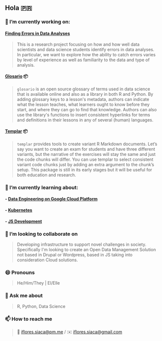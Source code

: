 ## Hola 🇵🇷

<!--
**ian-flores/ian-flores** is a ✨ _special_ ✨ repository because its `README.md` (this file) appears on your GitHub profile.
-->

### 🔭 I’m currently working on:

#### [Finding Errors in Data Analyses](https://education.rstudio.com/blog/2020/06/finding-errors-in-data-analyses/)

> This is a research project focusing on how and how well data scientists and data science students identify errors in data analyses. In particular, we want to explore how the ability to catch errors varies by level of experience as well as familiarity to the data and type of analysis. 

#### [Glosario](https://github.com/carpentries/glosario) 📦

> `glosario` is an open source glossary of terms used in data science that is available online and also as a library in both R and Python. By adding glossary keys to a lesson's metadata, authors can indicate what the lesson teaches, what learners ought to know before they start, and where they can go to find that knowledge. Authors can also use the library's functions to insert consistent hyperlinks for terms and definitions in their lessons in any of several (human) languages.

#### [Templar](https://github.com/r-for-educators/templar) 📦

> `templar` provides tools to create variant R Markdown documents. Let’s say you want to create an exam for students and have three different variants, but the narrative of the exercises will stay the same and just the code chunks will differ. You can use templar to select consistent variant code chunks just by adding an extra argument to the chunk’s setup. This package is still in its early stages but it will be useful for both education and research.

### 🌱 I’m currently learning about:

#### - [Data Engineering on Google Cloud Platform](https://cloud.google.com/certification/data-engineer)


#### - [Kubernetes](https://kubernetes.io/)

#### - [JS Development](https://developer.mozilla.org/en-US/docs/Web/JavaScript)


### 👯 I’m looking to collaborate on

> Developing infrastructure to support novel challenges in society. Specifically I'm looking to create an Open Data Management Solution not based in Drupal or Wordpress, based in JS taking into consideration Cloud solutions. 

<!--
### 🤔 I’m looking for help with ...
-->

### 😄 Pronouns

> He/Him/They | El/Elle

<!--
### ⚡ Fun fact

> I started university at 14 years old.
-->

### 💬 Ask me about

> R, Python, Data Science

### 📫 How to reach me

> 🔏 iflores.siaca@pm.me / ✉️ iflores.siaca@gmail.com
